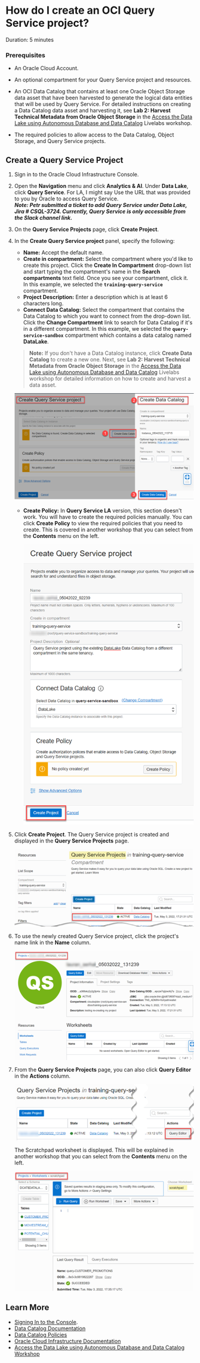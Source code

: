 # How do I create an OCI Query Service project?
Duration: 5 minutes

### Prerequisites
* An Oracle Cloud Account.
* An optional compartment for your Query Service project and resources.
* An OCI Data Catalog that contains at least one Oracle Object Storage data asset that have been harvested to generate the logical data entities that will be used by Query Service. For detailed instructions on creating a Data Catalog data asset and harvesting it, see **Lab 2: Harvest Technical Metadata from Oracle Object Storage** in the [Access the Data Lake using Autonomous Database and Data Catalog](https://apexapps.oracle.com/pls/apex/dbpm/r/livelabs/view-workshop?wid=877&clear=180&session=103071880685237) Livelabs workshop.

* The required policies to allow access to the Data Catalog, Object Storage, and Query Service projects.

## Create a Query Service Project

1. Sign in to the Oracle Cloud Infrastructure Console.

2. Open the **Navigation** menu and click **Analytics & AI**. Under **Data Lake**, click **Query Service**. For LA, I might say Use the URL that was provided to you by Oracle to access Query Service.    
_**Note: Petr submitted a ticket to add Query Service under Data Lake, Jira # CSQL-3724. Currently, Query Service is only accessible from the Slack channel link.**_

3. On the **Query Service Projects** page, click **Create Project**.

4. In the **Create Query Service project** panel, specify the following:
    * **Name:** Accept the default name.
    * **Create in compartment:** Select the compartment where you'd like to create this project. Click the **Create In Compartment** drop-down list and start typing the compartment's name in the **Search compartments** text field. Once you see your compartment, click it. In this example, we selected the **`training-query-service`** compartment.
    * **Project Description:** Enter a description which is at least 6 characters long.
    * **Connect Data Catalog:** Select the compartment that contains the Data Catalog to which you want to connect from the drop-down list. Click the **Change Compartment** link to search for Data Catalog if it's in a different compartment. In this example, we selected the **`query-service-sandbox`** compartment which contains a data catalog named **DataLake**.

    >**Note:** If you don't have a Data Catalog instance, click **Create Data Catalog** to create a new one. Next, see **Lab 2: Harvest Technical Metadata from Oracle Object Storage** in the [Access the Data Lake using Autonomous Database and Data Catalog](https://apexapps.oracle.com/pls/apex/dbpm/r/livelabs/view-workshop?wid=877&clear=180&session=103071880685237) Livelabs workshop for detailed information on how to create and harvest a data asset.

      ![The completed Create Query Service project panel is displayed.](./images/create-dcat-instance.png " ")

    * **Create Policy:** In **Query Service LA** version, this section doesn't work. You will have to create the required policies manually. You can click **Create Policy** to view the required policies that you need to create. This is covered in another workshop that you can select from the **Contents** menu on the left.  

      ![The completed Create Query Service project panel is displayed.](./images/create-qs-project.png " ")

5. Click **Create Project**. The Query Service project is created and displayed in the **Query Service Projects** page.   

    ![The newly created Query Service project is displayed with an Active state.](./images/new-qs-project.png " ")

6. To use the newly created Query Service project, click the project's name link in the **Name** column.

    ![The new Query Service project detail is displayed.](./images/project-detail.png " ")


7. From the **Query Service Projects** page, you can also click **Query Editor** in the **Actions** column.

    ![The new Query Service project detail is displayed.](./images/query-editor-button.png " ")  

    The Scratchpad worksheet is displayed. This will be explained in another workshop that you can select from the **Contents** menu on the left.  

    ![The scratchpad worksheet is displayed.](./images/scratchpad-worksheet.png " ")  


## Learn More

* [Signing In to the Console](https://docs.cloud.oracle.com/en-us/iaas/Content/GSG/Tasks/signingin.htm).
* [Data Catalog Documentation](https://docs.oracle.com/en-us/iaas/data-catalog/home.htm)
* [Data Catalog Policies](https://docs.oracle.com/en-us/iaas/data-catalog/using/policies.htm)
* [Oracle Cloud Infrastructure Documentation](https://docs.oracle.com/en-us/iaas/Content/GSG/Concepts/baremetalintro.htm)
* [Access the Data Lake using Autonomous Database and Data Catalog Workshop](https://apexapps.oracle.com/pls/apex/dbpm/r/livelabs/view-workshop?wid=877)
